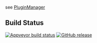 see [PluginManager](https://htmlpreview.github.io/?https://github.com/bruderstein/nppPluginManager/blob/master/doc/index.html)

Build Status
------------

[![Appveyor build status](https://ci.appveyor.com/api/projects/status/github/bruderstein/npppluginmanager?branch=master&svg=true)](https://ci.appveyor.com/project/bruderstein/npppluginmanager)
[![GitHub release](https://img.shields.io/github/release/bruderstein/npppluginmanager.svg)]()

